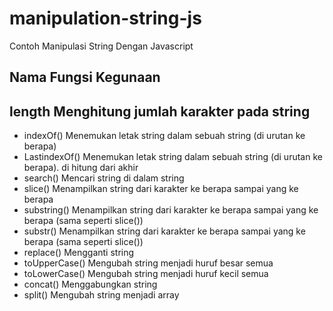 # manipulation-string-js

Contoh Manipulasi String Dengan Javascript


## Nama Fungsi	Kegunaan
## length	Menghitung jumlah karakter pada string
- indexOf()	Menemukan letak string dalam sebuah string (di urutan ke berapa)
- LastindexOf()	Menemukan letak string dalam sebuah string (di urutan ke berapa). di hitung dari akhir
- search()	Mencari string di dalam string
- slice()	Menampilkan string dari karakter ke berapa sampai yang ke berapa
- substring()	Menampilkan string dari karakter ke berapa sampai yang ke berapa (sama seperti slice())
- substr()	Menampilkan string dari karakter ke berapa sampai yang ke berapa (sama seperti slice())
- replace()	Mengganti string
- toUpperCase()	Mengubah string menjadi huruf besar semua
- toLowerCase()	Mengubah string menjadi huruf kecil semua
- concat()	Menggabungkan string
- split()	Mengubah string menjadi array
